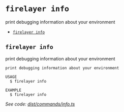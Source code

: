 `firelayer info`
================

print debugging information about your environment

* [`firelayer info`](#firelayer-info)

## `firelayer info`

print debugging information about your environment

```
print debugging information about your environment

USAGE
  $ firelayer info

EXAMPLE
  $ firelayer info
```

_See code: [dist/commands/info.ts](https://github.com/firelayer/firelayer/blob/v1.1.0/dist/commands/info.ts)_
